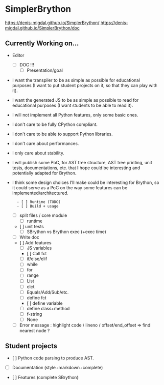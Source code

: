 # SimplerBrython

https://denis-migdal.github.io/SimplerBrython/
https://denis-migdal.github.io/SimplerBrython/doc

## Currently Working on...

- Editor
    - [ ] DOC !!!
        - [ ] Presentation/goal
- I want the transpiler to be as simple as possible for educational purposes (I want to put student projects on it, so that they can play with it).
- I want the generated JS to be as simple as possible to read for educational purposes (I want students to be able to read it).
- I will not implement all Python features, only some basic ones.
- I don't care to be fully CPython compliant.
- I don't care to be able to support Python libraries.
- I don't care about performances.
- I only care about stability.
- I will publish some PoC, for AST tree structure, AST tree printing, unit tests, documentations, etc. that I hope could be interesting and potentially adapted for Brython.
- I think some design choices I'll make could be interesting for Brython, so it could serve as a PoC on the way some features can be implemented/architectured.

        - [ ] Runtime (TODO)
        - [ ] Build + usage

    - [ ] split files / core module
        - [ ] runtime
    - [ ] unit tests
        - [ ] SBrython vs Brython exec (+exec time)
    - [ ] Write doc
    - [ ] Add features
        - [ ] JS variables
        - [ ] Call fct
        - [ ] if/else/elif
        - [ ] while
        - [ ] for
        - [ ] range
        - [ ] List
        - [ ] dict
        - [ ] Equals/Add/Sub/etc.
        - [ ] define fct
        - [ ] define variable
        - [ ] define class+method
        - [ ] f-string
        - [ ] None
    - [ ] Error message : highlight code / lineno / offset/end_offset => find nearest node ?

## Student projects

- [ ] Python code parsing to produce AST.
- [ ] Documentation (style+markdown+complete)
- [ ] Features (complete SBrython)